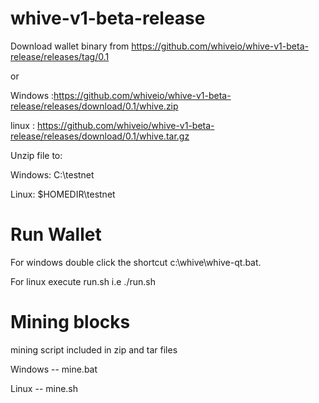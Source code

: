 # whive-v1-beta-release

Download wallet binary from https://github.com/whiveio/whive-v1-beta-release/releases/tag/0.1

or

Windows :https://github.com/whiveio/whive-v1-beta-release/releases/download/0.1/whive.zip

linux : https://github.com/whiveio/whive-v1-beta-release/releases/download/0.1/whive.tar.gz

Unzip file to:

Windows: C:\testnet

Linux: $HOMEDIR\testnet

# Run Wallet

For windows double click the shortcut c:\whive\whive-qt.bat.

For linux execute run.sh i.e ./run.sh

# Mining blocks

mining script included in zip and tar files

Windows -- mine.bat

Linux -- mine.sh
